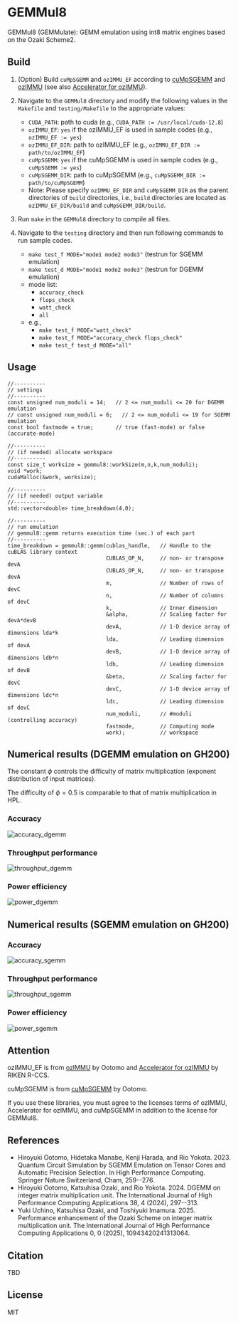 # GEMMul8

GEMMul8 (GEMMulate): GEMM emulation using int8 matrix engines based on the Ozaki Scheme2.

## Build

1. (Option) Build `cuMpSGEMM` and `ozIMMU_EF` according to [cuMpSGEMM](https://github.com/enp1s0/cuMpSGEMM) and [ozIMMU](https://github.com/enp1s0/ozIMMU) (see also [Accelerator for ozIMMU](https://github.com/RIKEN-RCCS/accelerator_for_ozIMMU)).

2. Navigate to the `GEMMul8` directory and modify the following values in the `Makefile` and `testing/Makefile` to the appropriate values:

   - `CUDA_PATH`: path to cuda (e.g., `CUDA_PATH := /usr/local/cuda-12.8`)
   - `ozIMMU_EF`: `yes` if the ozIMMU_EF is used in sample codes (e.g., `ozIMMU_EF := yes`)
   - `ozIMMU_EF_DIR`: path to ozIMMU_EF (e.g., `ozIMMU_EF_DIR := path/to/ozIMMU_EF`)
   - `cuMpSGEMM`: `yes` if the cuMpSGEMM is used in sample codes (e.g., `cuMpSGEMM := yes`)
   - `cuMpSGEMM_DIR`: path to cuMpSGEMM (e.g., `cuMpSGEMM_DIR := path/to/cuMpSGEMM`)
   - Note: Please specify `ozIMMU_EF_DIR` and `cuMpSGEMM_DIR` as the parent directories of `build` directories, i.e., `build` directories are located as `ozIMMU_EF_DIR/build` and `cuMpSGEMM_DIR/build`.

3. Run `make` in the `GEMMul8` directory to compile all files.

4. Navigate to the `testing` directory and then run following commands to run sample codes.
   - `make test_f MODE="mode1 mode2 mode3"` (testrun for SGEMM emulation)
   - `make test_d MODE="mode1 mode2 mode3"` (testrun for DGEMM emulation)
   - mode list:
     - `accuracy_check`
     - `flops_check`
     - `watt_check`
     - `all`
   - e.g.,
     - `make test_f MODE="watt_check"`
     - `make test_f MODE="accuracy_check flops_check"`
     - `make test_f test_d MODE="all"`

## Usage

```
//----------
// settings
//----------
const unsigned num_moduli = 14;   // 2 <= num_moduli <= 20 for DGEMM emulation
// const unsigned num_moduli = 6;   // 2 <= num_moduli <= 19 for SGEMM emulation
const bool fastmode = true;       // true (fast-mode) or false (accurate-mode)

//----------
// (if needed) allocate workspace
//----------
const size_t worksize = gemmul8::workSize(m,n,k,num_moduli);
void *work;
cudaMalloc(&work, worksize);

//----------
// (if needed) output variable 
//----------
std::vector<double> time_breakdown(4,0); 

//----------
// run emulation
// gemmul8::gemm returns execution time (sec.) of each part
//----------
time_breakdown = gemmul8::gemm(cublas_handle,   // Handle to the cuBLAS library context
                               CUBLAS_OP_N,     // non- or transpose devA
                               CUBLAS_OP_N,     // non- or transpose devA
                               m,               // Number of rows of devC
                               n,               // Number of columns of devC
                               k,               // Inner dimension
                               &alpha,          // Scaling factor for devA*devB
                               devA,            // 1-D device array of dimensions lda*k
                               lda,             // Leading dimension of devA
                               devB,            // 1-D device array of dimensions ldb*n
                               ldb,             // Leading dimension of devB
                               &beta,           // Scaling factor for devC
                               devC,            // 1-D device array of dimensions ldc*n
                               ldc,             // Leading dimension of devC
                               num_moduli,      // #moduli (controlling accuracy)
                               fastmode,        // Computing mode
                               work);           // workspace
```

## Numerical results (DGEMM emulation on GH200)

The constant $\phi$ controls the difficulty of matrix multiplication (exponent distribution of input matrices).

The difficulty of $\phi = 0.5$ is comparable to that of matrix multiplication in HPL.

### Accuracy
![accuracy_dgemm](./GEMMul8/testing/results_in_paper/fig/oz2_results_d_accuracy_NVIDIA_GH200_480GB.png)

### Throughput performance
![throughput_dgemm](./GEMMul8/testing/results_in_paper/fig/oz2_results_d_time_NVIDIA_GH200_480GB.png)

### Power efficiency
![power_dgemm](./GEMMul8/testing/results_in_paper/fig/oz2_results_d_watt_NVIDIA_GH200_480GB.png)

## Numerical results (SGEMM emulation on GH200)

### Accuracy
![accuracy_sgemm](./GEMMul8/testing/results_in_paper/fig/oz2_results_f_accuracy_NVIDIA_GH200_480GB.png)

### Throughput performance
![throughput_sgemm](./GEMMul8/testing/results_in_paper/fig/oz2_results_f_time_NVIDIA_GH200_480GB.png)

### Power efficiency
![power_sgemm](./GEMMul8/testing/results_in_paper/fig/oz2_results_f_watt_NVIDIA_GH200_480GB.png)

## Attention

ozIMMU_EF is from [ozIMMU](https://github.com/enp1s0/ozIMMU) by Ootomo and [Accelerator for ozIMMU](https://github.com/RIKEN-RCCS/accelerator_for_ozIMMU) by RIKEN R-CCS.

cuMpSGEMM is from [cuMpSGEMM](https://github.com/enp1s0/cuMpSGEMM) by Ootomo.

If you use these libraries, you must agree to the licenses terms of ozIMMU, Accelerator for ozIMMU, and cuMpSGEMM in addition to the license for GEMMul8.

## References

- Hiroyuki Ootomo, Hidetaka Manabe, Kenji Harada, and Rio Yokota. 2023. Quantum Circuit Simulation by SGEMM Emulation on Tensor Cores and Automatic Precision Selection. In High Performance Computing. Springer Nature Switzerland, Cham, 259--276.
- Hiroyuki Ootomo, Katsuhisa Ozaki, and Rio Yokota. 2024. DGEMM on integer matrix multiplication unit. The International Journal of High Performance Computing Applications 38, 4 (2024), 297--313.
- Yuki Uchino, Katsuhisa Ozaki, and Toshiyuki Imamura. 2025. Performance enhancement of the Ozaki Scheme on integer matrix multiplication unit. The International Journal of High Performance Computing Applications 0, 0 (2025), 10943420241313064.

## Citation

TBD

## License

MIT
